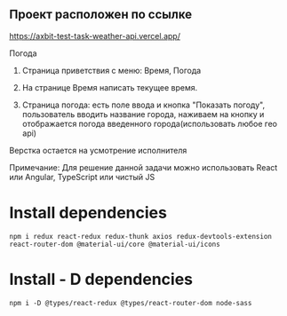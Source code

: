 ## Проект расположен по ссылке
https://axbit-test-task-weather-api.vercel.app/

Погода
1. Страница приветствия с меню: Время, Погода

2. На странице Время написать текущее время.

3. Страница погода: есть поле ввода и кнопка "Показать погоду", пользователь вводить название города, наживаем на кнопку и отображается погода введенного города(использовать любое гео api)

Верстка остается на усмотрение исполнителя

Примечание: Для решение данной задачи можно использовать React или Angular, TypeScript или чистый JS


# Install dependencies
```
npm i redux react-redux redux-thunk axios redux-devtools-extension react-router-dom @material-ui/core @material-ui/icons
```

# Install - D dependencies
```
npm i -D @types/react-redux @types/react-router-dom node-sass
```